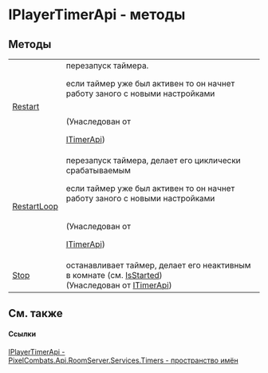 # IPlayerTimerApi - методы




## Методы
<table>
<tr>
<td><a href="175f0876-3013-af03-6ed6-5fae98a8143e">Restart</a></td>
<td>перезапуск таймера. <p>если таймер уже был активен то он начнет работу заного с новыми настройками</p><br />(Унаследован от <a href="04f31ee0-1099-1958-764e-858007901ce7">

ITimerApi</a>)</td></tr>
<tr>
<td><a href="1fb76621-07e9-9653-ddfd-a2e270393fb8">RestartLoop</a></td>
<td>перезапуск таймера, делает его циклически срабатываемым <p>если таймер уже был активен то он начнет работу заного с новыми настройками</p><br />(Унаследован от <a href="04f31ee0-1099-1958-764e-858007901ce7">

ITimerApi</a>)</td></tr>
<tr>
<td><a href="ad579ad6-b500-7311-a04d-7f278540f17c">Stop</a></td>
<td>останавливает таймер, делает его неактивным в комнате (см. <a href="0083c643-d2ac-f07c-66d2-1fb6a6df7945">IsStarted</a>)<br />(Унаследован от <a href="04f31ee0-1099-1958-764e-858007901ce7">ITimerApi</a>)</td></tr>
</table>

## См. также


#### Ссылки
<a href="be784976-631b-66c5-04ab-57551c71cdcd">IPlayerTimerApi - </a>  
<a href="371274c7-7cea-bcb1-e32d-9fb1e088bb07">PixelCombats.Api.RoomServer.Services.Timers - пространство имён</a>  

